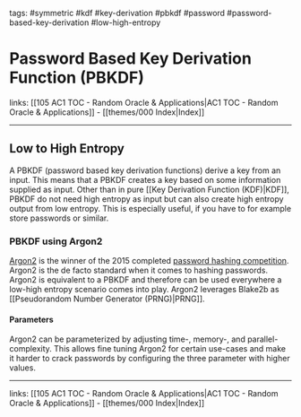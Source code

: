 tags: #symmetric #kdf #key-derivation #pbkdf #password #password-based-key-derivation #low-high-entropy

# Password Based Key Derivation Function (PBKDF)

links: [[105 AC1 TOC - Random Oracle & Applications|AC1 TOC - Random Oracle & Applications]] - [[themes/000 Index|Index]]

---

## Low to High Entropy 

A PBKDF (password based key derivation functions) derive a key from an input. This means that a PBKDF creates a key based on some information supplied as input. Other than in pure [[Key Derivation Function (KDF)|KDF]], PBKDF do not need high entropy as input but can also create high entropy output from low entropy. This is especially useful, if you have to for example store passwords or similar.

### PBKDF using Argon2

[Argon2](https://github.com/P-H-C/phc-winner-argon2/blob/master/argon2-specs.pdf) is the winner of the 2015 completed [password hashing competition](https://www.password-hashing.net/). Argon2 is the de facto standard when it comes to hashing passwords. Argon2 is equivalent to a PBKDF and therefore can be used everywhere a low-high entropy scenario comes into play. Argon2 leverages Blake2b as [[Pseudorandom Number Generator (PRNG)|PRNG]].

#### Parameters

Argon2 can be parameterized by adjusting time-, memory-, and parallel-complexity. This allows fine tuning Argon2 for certain use-cases and make it harder to crack passwords by configuring the three parameter with higher values.

---
links: [[105 AC1 TOC - Random Oracle & Applications|AC1 TOC - Random Oracle & Applications]] - [[themes/000 Index|Index]]